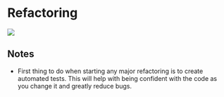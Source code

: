 # Refactoring
![](https://trello-attachments.s3.amazonaws.com/571faf90b064481105918013/381x499/831b674fcbb9899afad8cd81b8f82778/41LBzpPXCOL._SX379_BO1%2C204%2C203%2C200_.jpg)

## Notes
- First thing to do when starting any major refactoring is to create automated tests. This will help with being confident with the code as you change it and greatly reduce bugs.


